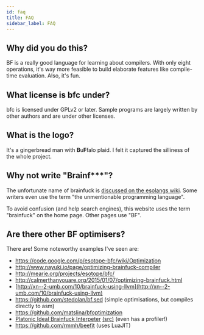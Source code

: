 ```yaml
---
id: faq
title: FAQ
sidebar_label: FAQ
---
```


## Why did you do this?

BF is a really good language for learning about compilers. With only
eight operations, it's way more feasible to build elaborate features
like compile-time evaluation. Also, it's fun.

## What license is bfc under?

bfc is licensed under GPLv2 or later. Sample programs are largely
written by other authors and are under other licenses.

## What is the logo?

It's a gingerbread man with **B**u**F**falo plaid. I felt it captured the
silliness of the whole project.

## Why not write "Brainf***"?

The unfortunate name of brainfuck is [discussed on the esolangs
wiki](https://esolangs.org/wiki/Brainfuck). Some writers even
use the term "the unmentionable programming language".

To avoid confusion (and help search engines), this website uses the
term "brainfuck" on the home page. Other pages use "BF".

## Are there other BF optimisers?

There are! Some noteworthy examples I've seen are:

* https://code.google.com/p/esotope-bfc/wiki/Optimization
* http://www.nayuki.io/page/optimizing-brainfuck-compiler
* http://mearie.org/projects/esotope/bfc/
* http://calmerthanyouare.org/2015/01/07/optimizing-brainfuck.html
* [http://xn--2-umb.com/10/brainfuck-using-llvm](http://xn--2-umb.com/10/brainfuck-using-llvm)
* https://github.com/stedolan/bf.sed (simple optimisations, but
compiles directly to asm)
* https://github.com/matslina/bfoptimization
* [Platonic Ideal Brainfuck Interpeter](http://catseye.tc/node/pibfi)
  [(src)](https://github.com/catseye/pibfi) (even has a profiler!)
* https://github.com/rmmh/beefit (uses LuaJIT)
